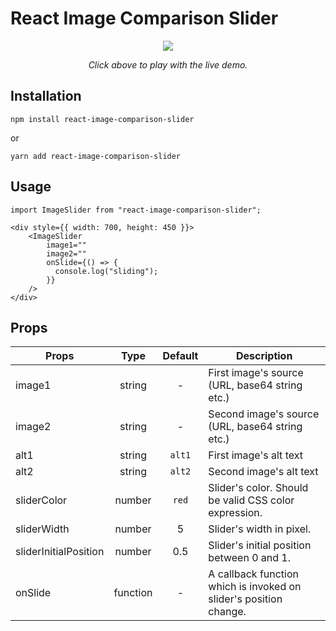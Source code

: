 # React Image Comparison Slider

<p align="center">
  <a href="https://codesandbox.io/embed/elegant-jepsen-nfhyi"><img src="assets/ImageSlider.gif" /></a>
</p>
<p align="middle">
  <i>Click above to play with the live demo.</i>
</p>

## Installation

```
npm install react-image-comparison-slider
```

or

```
yarn add react-image-comparison-slider
```

## Usage

```
import ImageSlider from "react-image-comparison-slider";

<div style={{ width: 700, height: 450 }}>
    <ImageSlider
        image1=""
        image2=""
        onSlide={() => {
          console.log("sliding");
        }}
    />
</div>
```

## Props

| Props                 |   Type   | Default | Description                                                       |
| --------------------- | :------: | :-----: | ----------------------------------------------------------------- |
| image1                |  string  |    -    | First image's source (URL, base64 string etc.)                    |
| image2                |  string  |    -    | Second image's source (URL, base64 string etc.)                   |
| alt1                  |  string  | `alt1`  | First image's alt text                                            |
| alt2                  |  string  | `alt2`  | Second image's alt text                                           |
| sliderColor           |  number  |  `red`  | Slider's color. Should be valid CSS color expression.             |
| sliderWidth           |  number  |    5    | Slider's width in pixel.                                          |
| sliderInitialPosition |  number  |   0.5   | Slider's initial position between 0 and 1.                        |
| onSlide               | function |    -    | A callback function which is invoked on slider's position change. |
